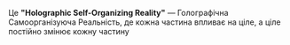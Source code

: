 Це **"Holographic Self-Organizing Reality"** — Голографічна Самоорганізуюча Реальність, де кожна частина впливає на ціле, а ціле постійно змінює кожну частину